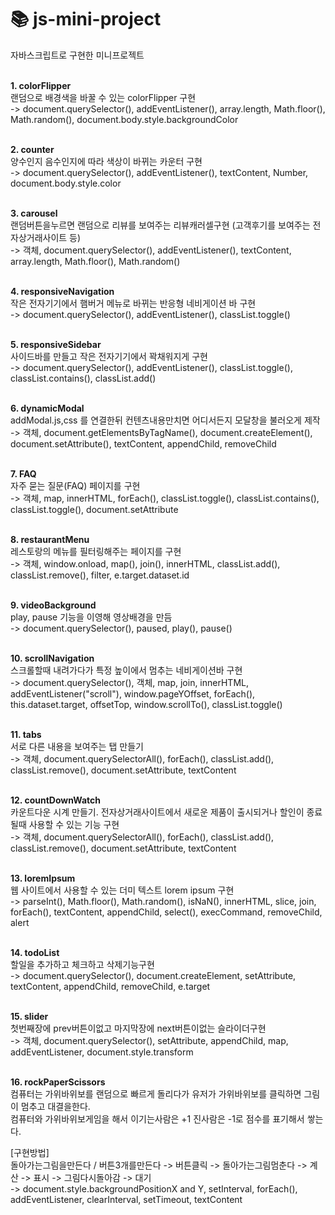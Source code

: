 #  :books: js-mini-project
자바스크립트로 구현한 미니프로젝트
<br/><br/>

**1. colorFlipper**<br/>
랜덤으로 배경색을 바꿀 수 있는 colorFlipper 구현<br/>
-> document.querySelector(), addEventListener(), array.length, Math.floor(), Math.random(), document.body.style.backgroundColor
<br/><br/>

**2. counter**<br/>
양수인지 음수인지에 따라 색상이 바뀌는 카운터 구현<br/>
-> document.querySelector(), addEventListener(), textContent, Number, document.body.style.color
<br/><br/>

**3. carousel**<br/>
랜덤버튼을누르면 랜덤으로 리뷰를 보여주는 리뷰캐러셀구현 (고객후기를 보여주는 전자상거래사이트 등)<br/>
-> 객체, document.querySelector(), addEventListener(), textContent, array.length, Math.floor(), Math.random()
<br/><br/>

**4. responsiveNavigation**<br/>
작은 전자기기에서 햄버거 메뉴로 바뀌는 반응형 네비게이션 바 구현<br/>
-> document.querySelector(), addEventListener(), classList.toggle()
<br/><br/>

**5. responsiveSidebar** <br/>
사이드바를 만들고 작은 전자기기에서 꽉채워지게 구현<br/>
-> document.querySelector(), addEventListener(), classList.toggle(), classList.contains(), classList.add()
<br/><br/>

**6. dynamicModal**<br/>
addModal.js,css 를 연결한뒤 컨텐츠내용만치면 어디서든지 모달창을 불러오게 제작<br/>
-> 객체, document.getElementsByTagName(), document.createElement(), document.setAttribute(), textContent, appendChild, removeChild
<br/><br/>

**7. FAQ**<br/>
자주 묻는 질문(FAQ) 페이지를 구현<br/>
-> 객체, map, innerHTML, forEach(), classList.toggle(), classList.contains(), classList.toggle(), document.setAttribute
<br/><br/>

**8. restaurantMenu**<br/>
레스토랑의 메뉴를 필터링해주는 페이지를 구현<br/>
-> 객체, window.onload, map(), join(), innerHTML, classList.add(), classList.remove(), filter, e.target.dataset.id
<br/><br/>

**9. videoBackground**<br/>
play, pause 기능을 이영해 영상배경을 만듬<br/>
-> document.querySelector(), paused, play(), pause()
<br/><br/>

**10. scrollNavigation**<br/>
스크롤할때 내려가다가 특정 높이에서 멈추는 네비게이션바 구현<br/>
-> document.querySelector(), 객체, map, join, innerHTML, addEventListener("scroll"), window.pageYOffset, forEach(), this.dataset.target, offsetTop,  window.scrollTo(), classList.toggle()
<br/><br/>

**11. tabs**<br/>
서로 다른 내용을 보여주는 탭 만들기<br/>
-> 객체, document.querySelectorAll(), forEach(), classList.add(), classList.remove(), document.setAttribute, textContent
<br/><br/>

**12. countDownWatch**<br/>
카운트다운 시계 만들기. 전자상거래사이트에서 새로운 제품이 출시되거나 할인이 종료될때 사용할 수 있는 기능 구현<br/>
-> 객체, document.querySelectorAll(), forEach(), classList.add(), classList.remove(), document.setAttribute, textContent
<br/><br/>

**13. loremIpsum**<br/>
웹 사이트에서 사용할 수 있는 더미 텍스트 lorem ipsum 구현<br/>
-> parseInt(), Math.floor(), Math.random(), isNaN(), innerHTML, slice, join, forEach(), textContent, appendChild, select(), execCommand, removeChild, alert
<br/><br/>

**14. todoList**<br/>
할일을 추가하고 체크하고 삭제기능구현<br/>
-> document.querySelector(), document.createElement, setAttribute, textContent, appendChild, removeChild, e.target
<br/><br/>

**15. slider**<br/>
첫번째장에 prev버튼이없고 마지막장에 next버튼이없는 슬라이더구현<br/>
-> 객체, document.querySelector(), setAttribute, appendChild, map, addEventListener, document.style.transform
<br/><br/>

**16. rockPaperScissors**<br/>
컴퓨터는 가위바위보를 랜덤으로 빠르게 돌리다가 유저가 가위바위보를 클릭하면 그림이 멈추고 대결을한다.<br/>
컴퓨터와 가위바위보게임을 해서 이기는사람은 +1 진사람은 -1로 점수를 표기해서 쌓는다.<br/>

[구현방법]<br/>
돌아가는그림을만든다 / 버튼3개를만든다 -> 버튼클릭 -> 돌아가는그림멈춘다 -> 계산 -> 표시 -> 그림다시돌아감 -> 대기<br/>
-> document.style.backgroundPositionX and Y, setInterval, forEach(), addEventListener, clearInterval, setTimeout, textContent
<br/><br/>
